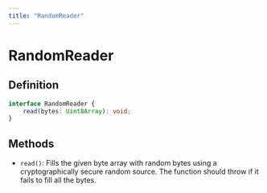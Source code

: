 ```yaml
---
title: "RandomReader"
---
```


# RandomReader

## Definition

```ts
interface RandomReader {
	read(bytes: Uint8Array): void;
}
```

## Methods

- `read()`: Fills the given byte array with random bytes using a cryptographically secure random source. The function should throw if it fails to fill all the bytes.
